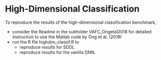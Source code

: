 # High-Dimensional Classification

To reproduce the results of the high-dimensional classification benchmark,

* consider the Readme in the subfolder VAFC_Ongetal2018 for detailed instruction to use the Matlab code by Ong et al. (2018)
* run the R file highdim_classif.R to 
    + reproduce results for SDDL
    + reproduce results for the vanilla DNN.